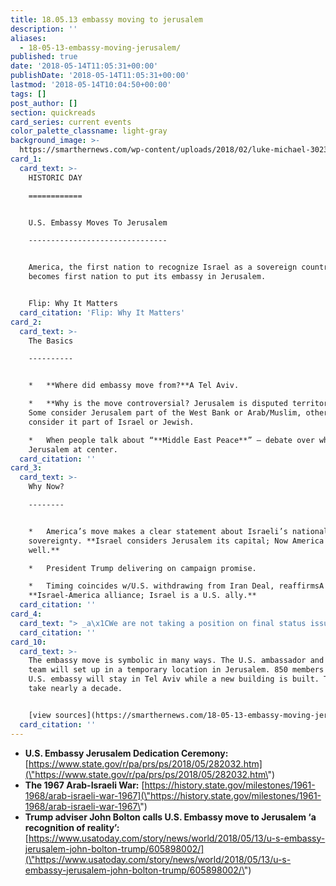 ```yaml
---
title: 18.05.13 embassy moving to jerusalem
description: ''
aliases:
  - 18-05-13-embassy-moving-jerusalem/
published: true
date: '2018-05-14T11:05:31+00:00'
publishDate: '2018-05-14T11:05:31+00:00'
lastmod: '2018-05-14T10:04:50+00:00'
tags: []
post_author: []
section: quickreads
card_series: current events
color_palette_classname: light-gray
background_image: >-
  https://smarthernews.com/wp-content/uploads/2018/02/luke-michael-302392-360x360.jpg
card_1:
  card_text: >-
    HISTORIC DAY

    ============


    U.S. Embassy Moves To Jerusalem

    -------------------------------


    America, the first nation to recognize Israel as a sovereign country,
    becomes first nation to put its embassy in Jerusalem.


    Flip: Why It Matters
  card_citation: 'Flip: Why It Matters'
card_2:
  card_text: >-
    The Basics

    ----------


    *   **Where did embassy move from?**A Tel Aviv.

    *   **Why is the move controversial? Jerusalem is disputed territory.**A
    Some consider Jerusalem part of the West Bank or Arab/Muslim, others
    consider it part of Israel or Jewish.

    *   When people talk about “**Middle East Peace**” – debate over who “owns”
    Jerusalem at center.
  card_citation: ''
card_3:
  card_text: >-
    Why Now?

    --------


    *   America’s move makes a clear statement about Israeli’s national
    sovereignty. **Israel considers Jerusalem its capital; Now America does as
    well.**

    *   President Trump delivering on campaign promise.

    *   Timing coincides w/U.S. withdrawing from Iran Deal, reaffirmsA
    **Israel-America alliance; Israel is a U.S. ally.**
  card_citation: ''
card_4:
  card_text: "> _a\x1CWe are not taking a position on final status issues, including the specific boundaries of Israeli sovereignty in Jerusalem, nor on the resolution of contested borders.”_\n> \n> U.S. State Department's official statement on Jerusalem embassy opening, an attempt to leave room for negotiations that \\*could\\* bring peace or an territorial agreement between Israel & the West Bank."
  card_citation: ''
card_10:
  card_text: >-
    The embassy move is symbolic in many ways. The U.S. ambassador and a small
    team will set up in a temporary location in Jerusalem. 850 members of the
    U.S. embassy will stay in Tel Aviv while a new building is built. That could
    take nearly a decade.


    [view sources](https://smarthernews.com/18-05-13-embassy-moving-jerusalem/)
  card_citation: ''
---
```

*   **U.S. Embassy Jerusalem Dedication Ceremony:** [https://www.state.gov/r/pa/prs/ps/2018/05/282032.htm](\"https://www.state.gov/r/pa/prs/ps/2018/05/282032.htm\")
*   **The 1967 Arab-Israeli War:** [https://history.state.gov/milestones/1961-1968/arab-israeli-war-1967](\"https://history.state.gov/milestones/1961-1968/arab-israeli-war-1967\")
*   **Trump adviser John Bolton calls U.S. Embassy move to Jerusalem ‘a recognition of reality’:** [https://www.usatoday.com/story/news/world/2018/05/13/u-s-embassy-jerusalem-john-bolton-trump/605898002/](\"https://www.usatoday.com/story/news/world/2018/05/13/u-s-embassy-jerusalem-john-bolton-trump/605898002/\")